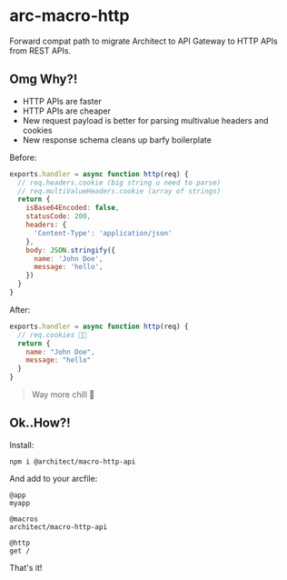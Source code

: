# arc-macro-http

Forward compat path to migrate Architect to API Gateway to HTTP APIs from REST APIs.

## Omg Why?!

- HTTP APIs are faster
- HTTP APIs are cheaper
- New request payload is better for parsing multivalue headers and cookies
- New response schema cleans up barfy boilerplate

Before:

```javascript
exports.handler = async function http(req) {
  // req.headers.cookie (big string u need to parse)
  // req.multiValueHeaders.cookie (array of strings)
  return {
    isBase64Encoded: false,
    statusCode: 200,
    headers: { 
      'Content-Type': 'application/json' 
    },
    body: JSON.stringify({
      name: 'John Doe',
      message: 'hello',
    })
  }
}
```

After:

```javascript
exports.handler = async function http(req) {
  // req.cookies 👍🏽
  return {
    name: "John Doe",
    message: "hello"
  }
}
```

> Way more chill 🧊

## Ok..How?!

Install:

`npm i @architect/macro-http-api`

And add to your arcfile:

```arc
@app
myapp

@macros
architect/macro-http-api

@http
get /
```

That's it!
